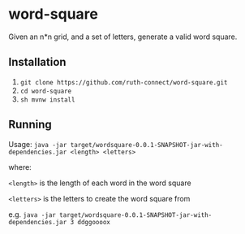 # word-square
Given an n*n grid, and a set of letters, generate a valid word square.

## Installation
1. `git clone https://github.com/ruth-connect/word-square.git`
2. `cd word-square`
3. `sh mvnw install`

## Running
Usage: `java -jar target/wordsquare-0.0.1-SNAPSHOT-jar-with-dependencies.jar <length> <letters>`

where:

`<length>` is the length of each word in the word square

`<letters>` is the letters to create the word square from

e.g. `java -jar target/wordsquare-0.0.1-SNAPSHOT-jar-with-dependencies.jar 3 ddggoooox`